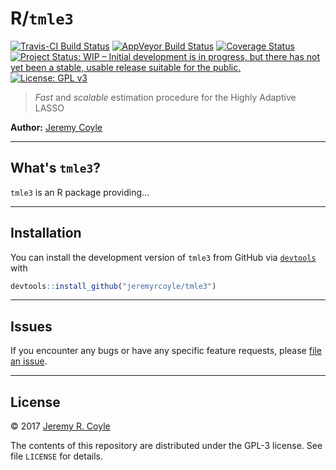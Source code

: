 
<!-- README.md is generated from README.Rmd. Please edit that file -->
R/`tmle3`
=========

[![Travis-CI Build Status](https://travis-ci.org/jeremyrcoyle/tmle3.svg?branch=master)](https://travis-ci.org/jeremyrcoyle/tmle3) [![AppVeyor Build Status](https://ci.appveyor.com/api/projects/status/github/jeremyrcoyle/tmle3?branch=master&svg=true)](https://ci.appveyor.com/project/jeremyrcoyle/tmle3) [![Coverage Status](https://img.shields.io/codecov/c/github/jeremyrcoyle/tmle3/master.svg)](https://codecov.io/github/jeremyrcoyle/tmle3?branch=master) [![Project Status: WIP – Initial development is in progress, but there has not yet been a stable, usable release suitable for the public.](http://www.repostatus.org/badges/latest/wip.svg)](http://www.repostatus.org/#wip) [![License: GPL v3](https://img.shields.io/badge/License-GPL%20v3-blue.svg)](http://www.gnu.org/licenses/gpl-3.0)

> *Fast* and *scalable* estimation procedure for the Highly Adaptive LASSO

**Author:** [Jeremy Coyle](https://github.com/jeremyrcoyle)

------------------------------------------------------------------------

What's `tmle3`?
---------------

`tmle3` is an R package providing...

------------------------------------------------------------------------

Installation
------------

<!--
For standard use, we recommend installing the package from
[CRAN](https://cran.r-project.org/) via


```r
install.packages("tmle3")
```
-->
You can install the development version of `tmle3` from GitHub via [`devtools`](https://www.rstudio.com/products/rpackages/devtools/) with

``` r
devtools::install_github("jeremyrcoyle/tmle3")
```

------------------------------------------------------------------------

Issues
------

If you encounter any bugs or have any specific feature requests, please [file an issue](https://github.com/jeremyrcoyle/tmle3/issues).

------------------------------------------------------------------------

License
-------

© 2017 [Jeremy R. Coyle](https://github.com/jeremyrcoyle)

The contents of this repository are distributed under the GPL-3 license. See file `LICENSE` for details.
